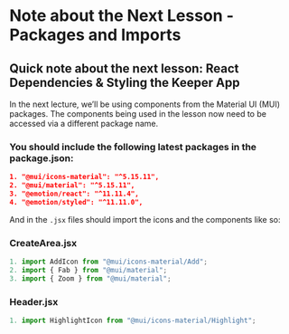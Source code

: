 # Note about the Next Lesson - Packages and Imports

## Quick note about the next lesson: React Dependencies & Styling the Keeper App

In the next lecture, we’ll be using components from the Material UI (MUI) packages. The components being used in the lesson now need to be accessed via a different package name.

### **You should include the following latest packages in the package.json:**

```json
1. "@mui/icons-material": "^5.15.11",
2. "@mui/material": "^5.15.11",
3. "@emotion/react": "^11.11.4",
4. "@emotion/styled": "^11.11.0",
```

And in the `.jsx` files should import the icons and the components like so:

### **CreateArea.jsx**

```jsx
1. import AddIcon from "@mui/icons-material/Add";
2. import { Fab } from "@mui/material";
3. import { Zoom } from "@mui/material";
```

### **Header.jsx**

```jsx
1. import HighlightIcon from "@mui/icons-material/Highlight";
```
